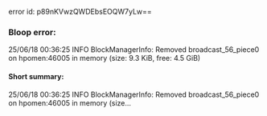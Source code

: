 error id: p89nKVwzQWDEbsEOQW7yLw==
### Bloop error:

25/06/18 00:36:25 INFO BlockManagerInfo: Removed broadcast_56_piece0 on hpomen:46005 in memory (size: 9.3 KiB, free: 4.5 GiB)
#### Short summary: 

25/06/18 00:36:25 INFO BlockManagerInfo: Removed broadcast_56_piece0 on hpomen:46005 in memory (size...